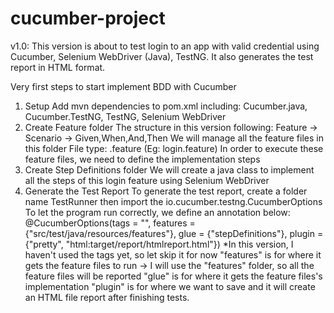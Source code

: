 # cucumber-project

v1.0: This version is about to test login to an app with valid credential using Cucumber, Selenium WebDriver (Java), TestNG. It also generates the test report in HTML format.

Very first steps to start implement BDD with Cucumber
1) Setup
   Add mvn dependencies to pom.xml including: Cucumber.java, Cucumber.TestNG, TestNG, Selenium WebDriver
2) Create Feature folder
   The structure in this version following: Feature -> Scenario -> Given,When,And,Then
   We will manage all the feature files in this folder
   File type: .feature (Eg: login.feature)
In order to execute these feature files, we need to define the implementation steps
3) Create Step Definitions folder
   We will create a java class to implement all the steps of this login feature using Selenium WebDriver
4) Generate the Test Report
   To generate the test report, create a folder name TestRunner then import the io.cucumber.testng.CucumberOptions
   To let the program run correctly, we define an annotation below:
   @CucumberOptions(tags = "",
        features = {"src/test/java/resources/features"},
        glue = {"stepDefinitions"},
        plugin = {"pretty", "html:target/report/htmlreport.html"})
   *In this version, I haven't used the tags yet, so let skip it for now
   "features" is for where it gets the feature files to run -> I will use the "features" folder, so all the feature files will be reported
   "glue" is for where it gets the feature files's implementation
   "plugin" is for where we want to save and it will create an HTML file report after finishing tests.
   
